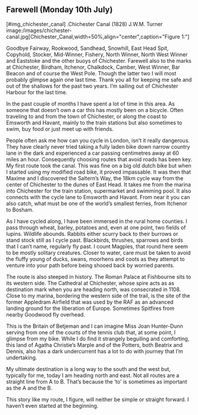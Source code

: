 Farewell (Monday 10th July)
--------------------------

[#img_chichester_canal]
.Chichester Canal (1828) J.W.M. Turner
image:/images/chichester-canal.jpg[Chichester_Canal,width=50%,align="center",caption="Figure 1:"]

Goodbye Fairway, Rookwood, Sandhead, Snowhill, East Head Spit, Copyhold, Stocker, Mid-Winner, Fishery, North Winner, North West Winner and Eaststoke and the other buoys of Chichester. Farewell also to the marks at Chichester, Birdham, Itchenor, Chalkdock, Camber, West Winner, Bar Beacon and of course the West Pole. Though the latter two I will most probably glimpse again one last time. Thank you all for keeping me safe and out of the shallows for the past two years. I’m sailing out of Chichester Harbour for the last time.

In the past couple of months I have spent a lot of time in this area. As someone that doesn’t own a car this has mostly been on a bicycle. Often traveling to and from the town of Chichester, or along the coast to Emsworth and Havant, mainly to the train stations but also sometimes to swim, buy food or just meet up with friends.

People often ask me how can you cycle in London, isn’t it really dangerous. They have clearly never tried taking a fully laden bike down narrow country lane in the dark and experienced a car passing centimetres away at 60 miles an hour. Consequently choosing routes that avoid roads has been key. My first route took the canal. This was fine on a big old dutch bike but when I started using my modified road bike, it proved impassable. It was then that Maxime and I discovered the Saltern’s Way, the 18km cycle way from the center of Chichester to the dunes of East Head. It takes me from the marina into Chichester for the train station, supermarket and swimming pool. It also connects with the cycle lane to Emsworth and Havant. From near it you can also catch, what must be one of the world’s smallest ferries, from Itchenor to Bosham.

As I have cycled along, I have been immersed in the rural home counties. I pass through wheat, barley, potatoes and, even at one point, two fields of lupins. Wildlife abounds. Rabbits either scurry back to their burrows or stand stock still as I cycle past. Blackbirds, thrushes, sparrows and birds that I can’t name, regularly fly past. I count Magpies, that round here seem to be mostly solitary creatures. Closer to water, care must be taken to avoid the fluffy young of ducks, swans, moorhens and coots as they attempt to venture into your path before being shooed back by worried parents.

The route is also steeped in history. The Roman Palace at Fishbourne sits to its western side. The Cathedral at Chichester, whose spire acts as as destination mark when you are heading north, was consecrated in 1108. Close to my marina, bordering the western side of the trail, is the site of the former Appledram Airfield that was used by the RAF as an advanced landing ground for the liberation of Europe. Sometimes Spitfires from nearby Goodwood fly overhead.

This is the Britain of Betjeman and I can imagine Miss Joan Hunter-Dunn serving from one of the courts of the tennis club that, at some point, I glimpse from my bike. While I do find it strangely beguiling and comforting, this land of Agatha Christie’s Marple and of the Potters, both Beatrix and Dennis, also has a dark undercurrent has a lot to do with journey that I’m undertaking.

My ultimate destination is a long way to the south and the west but, typically for me, today I am heading north and east. Not all routes are a straight line from A to B. That’s because the ‘to’ is sometimes as important as the A and the B.

This story like my route, I figure, will neither be simple or straight forward. I haven’t even started at the beginning.
